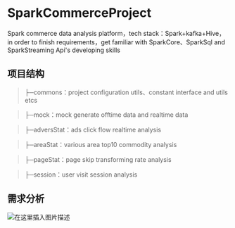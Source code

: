 # SparkCommerceProject
Spark commerce data analysis platform，tech stack：Spark+kafka+Hive，in order to finish requirements，get familiar with SparkCore、SparkSql and SparkStreaming Api's developing skills


## 项目结构
> ├─commons：project configuration utils、constant interface and utils etcs

> ├─mock：mock generate offtime data and realtime data

> ├─adversStat：ads click flow realtime analysis

> ├─areaStat：various area top10 commodity analysis

> ├─pageStat：page skip transforming rate analysis

> ├─session：user visit session analysis

## 需求分析
![在这里插入图片描述](https://img-blog.csdnimg.cn/20200613213650894.png?x-oss-process=image/watermark,type_ZmFuZ3poZW5naGVpdGk,shadow_10,text_aHR0cHM6Ly9ibG9nLmNzZG4ubmV0L1plcm9vd3Q=,size_16,color_FFFFFF,t_70)
